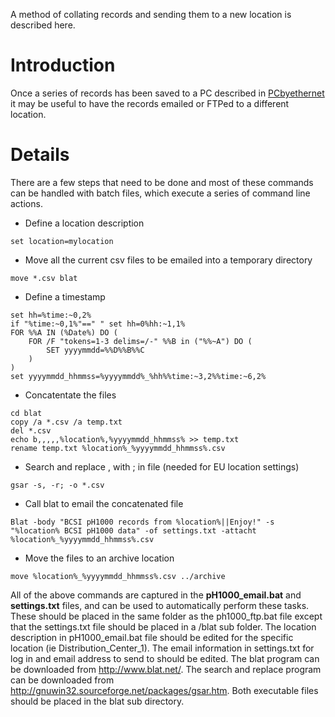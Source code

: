 A method of collating records and sending them to a new location is described here.

# Introduction #

Once a series of records has been saved to a PC described in [PCbyethernet](PCbyethernet.md) it may be useful to have the records emailed or FTPed to a different location.


# Details #

There are a few steps that need to be done and most of these commands can be handled with batch files, which execute a series of command line actions.

  * Define a location description
```
set location=mylocation
```
  * Move all the current csv files to be emailed into a temporary directory
```
move *.csv blat
```
  * Define a timestamp
```
set hh=%time:~0,2%
if "%time:~0,1%"==" " set hh=0%hh:~1,1%
FOR %%A IN (%Date%) DO (
    FOR /F "tokens=1-3 delims=/-" %%B in ("%%~A") DO (
        SET yyyymmdd=%%D%%B%%C
    )
)
set yyyymmdd_hhmmss=%yyyymmdd%_%hh%%time:~3,2%%time:~6,2%
```
  * Concatentate the files
```
cd blat
copy /a *.csv /a temp.txt
del *.csv
echo b,,,,,%location%,%yyyymmdd_hhmmss% >> temp.txt
rename temp.txt %location%_%yyyymmdd_hhmmss%.csv
```
  * Search and replace , with ; in file (needed for EU location settings)
```
gsar -s, -r; -o *.csv
```
  * Call blat to email the concatenated file
```
Blat -body "BCSI pH1000 records from %location%||Enjoy!" -s "%location% BCSI pH1000 data" -of settings.txt -attacht %location%_%yyyymmdd_hhmmss%.csv
```
  * Move the files to an archive location
```
move %location%_%yyyymmdd_hhmmss%.csv ../archive
```

All of the above commands are captured in the **pH1000\_email.bat** and **settings.txt** files, and can be used to automatically perform these tasks. These should be placed in the same folder as the ph1000\_ftp.bat file except that the settings.txt file should be placed in a /blat sub folder.  The location description in pH1000\_email.bat file should be edited for the specific location (ie Distribution\_Center\_1).  The email information in settings.txt for log in and email address to send to should be edited.  The blat program can be downloaded from http://www.blat.net/.  The search and replace program can be downloaded from http://gnuwin32.sourceforge.net/packages/gsar.htm.  Both executable files should be placed in the blat sub directory.